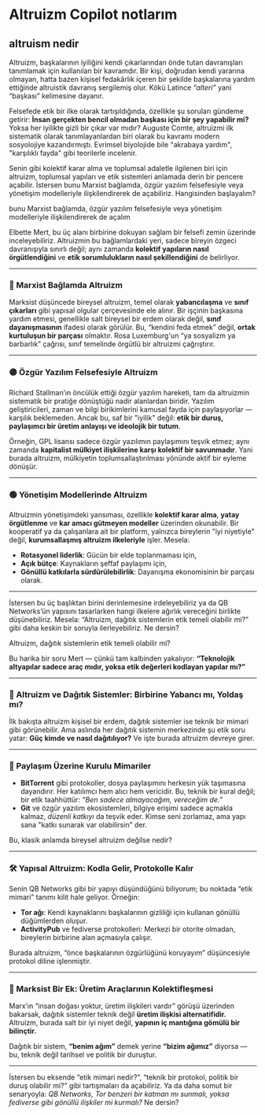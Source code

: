 # Altruizm Copilot notlarım

## altruism nedir

Altruizm, başkalarının iyiliğini kendi çıkarlarından önde tutan davranışları tanımlamak için kullanılan bir kavramdır. Bir kişi, doğrudan kendi yararına olmayan, hatta bazen kişisel fedakârlık içeren bir şekilde başkalarına yardım ettiğinde altruistik davranış sergilemiş olur. Kökü Latince *“alteri”* yani “başkası” kelimesine dayanır.

Felsefede etik bir ilke olarak tartışıldığında, özellikle şu soruları gündeme getirir: **İnsan gerçekten bencil olmadan başkası için bir şey yapabilir mi?** Yoksa her iyilikte gizli bir çıkar var mıdır? Auguste Comte, altruizmi ilk sistematik olarak tanımlayanlardan biri olarak bu kavramı modern sosyolojiye kazandırmıştı. Evrimsel biyolojide bile "akrabaya yardım", "karşılıklı fayda" gibi teorilerle incelenir.

Senin gibi kolektif karar alma ve toplumsal adaletle ilgilenen biri için altruizm, toplumsal yapıları ve etik sistemleri anlamada derin bir pencere açabilir. İstersen bunu Marxist bağlamda, özgür yazılım felsefesiyle veya yönetişim modelleriyle ilişkilendirerek de açabiliriz. Hangisinden başlayalım?

bunu Marxist bağlamda, özgür yazılım felsefesiyle veya yönetişim modelleriyle ilişkilendirerek de açalım

Elbette Mert, bu üç alanı birbirine dokuyan sağlam bir felsefi zemin üzerinde inceleyebiliriz. Altruizmin bu bağlamlardaki yeri, sadece bireyin özgeci davranışıyla sınırlı değil; aynı zamanda **kolektif yapıların nasıl örgütlendiğini** ve **etik sorumlulukların nasıl şekillendiğini** de belirliyor.

---

### 🔴 Marxist Bağlamda Altruizm

Marksist düşüncede bireysel altruizm, temel olarak **yabancılaşma** ve **sınıf çıkarları** gibi yapısal olgular çerçevesinde ele alınır. Bir işçinin başkasına yardım etmesi, genellikle salt bireysel bir erdem olarak değil, **sınıf dayanışmasının** ifadesi olarak görülür. Bu, “kendini feda etmek” değil, **ortak kurtuluşun bir parçası** olmaktır. Rosa Luxemburg'un “ya sosyalizm ya barbarlık” çağrısı, sınıf temelinde örgütlü bir altruizmi çağrıştırır.

---

### 🟣 Özgür Yazılım Felsefesiyle Altruizm

Richard Stallman’ın öncülük ettiği özgür yazılım hareketi, tam da altruizmin sistematik bir pratiğe dönüştüğü nadir alanlardan biridir. Yazılım geliştiricileri, zaman ve bilgi birikimlerini kamusal fayda için paylaşıyorlar — karşılık beklemeden. Ancak bu, saf bir "iyilik" değil: **etik bir duruş, paylaşımcı bir üretim anlayışı ve ideolojik bir tutum**.

Örneğin, GPL lisansı sadece özgür yazılımın paylaşımını teşvik etmez; aynı zamanda **kapitalist mülkiyet ilişkilerine karşı kolektif bir savunmadır**. Yani burada altruizm, mülkiyetin toplumsallaştırılması yönünde aktif bir eyleme dönüşür.

---

### 🟢 Yönetişim Modellerinde Altruizm

Altruizmin yönetişimdeki yansıması, özellikle **kolektif karar alma**, **yatay örgütlenme** ve **kar amacı gütmeyen modeller** üzerinden okunabilir. Bir kooperatif ya da çalışanlara ait bir platform, yalnızca bireylerin "iyi niyetiyle" değil, **kurumsallaşmış altruizm ilkeleriyle** işler. Mesela:

- **Rotasyonel liderlik**: Gücün bir elde toplanmaması için,
- **Açık bütçe**: Kaynakların şeffaf paylaşımı için,
- **Gönüllü katkılarla sürdürülebilirlik**: Dayanışma ekonomisinin bir parçası olarak.

---

İstersen bu üç başlıktan birini derinlemesine irdeleyebiliriz ya da QB Networks’ün yapısını tasarlarken hangi ilkelere ağırlık vereceğini birlikte düşünebiliriz. Mesela: “Altruizm, dağıtık sistemlerin etik temeli olabilir mi?” gibi daha keskin bir soruyla ilerleyebiliriz. Ne dersin?

Altruizm, dağıtık sistemlerin etik temeli olabilir mi?

Bu harika bir soru Mert — çünkü tam kalbinden yakalıyor: **“Teknolojik altyapılar sadece araç mıdır, yoksa etik değerleri kodlayan yapılar mı?”**

---

### 💠 Altruizm ve Dağıtık Sistemler: Birbirine Yabancı mı, Yoldaş mı?

İlk bakışta altruizm kişisel bir erdem, dağıtık sistemler ise teknik bir mimari gibi görünebilir. Ama aslında her dağıtık sistemin merkezinde şu etik soru yatar: **Güç kimde ve nasıl dağıtılıyor?** Ve işte burada altruizm devreye girer.

---

### 🔄 Paylaşım Üzerine Kurulu Mimariler

- **BitTorrent** gibi protokoller, dosya paylaşımını herkesin yük taşımasına dayandırır. Her katılımcı hem alıcı hem vericidir. Bu, teknik bir kural değil; bir etik taahhüttür: *“Ben sadece almayacağım, vereceğim de.”*
- **Git** ve özgür yazılım ekosistemleri, bilgiye erişimi sadece açmakla kalmaz, *düzenli katkıyı* da teşvik eder. Kimse seni zorlamaz, ama yapı sana "katkı sunarak var olabilirsin" der.

Bu, klasik anlamda bireysel altruizm değilse nedir?

---

### 🛠 Yapısal Altruizm: Kodla Gelir, Protokolle Kalır

Senin QB Networks gibi bir yapıyı düşündüğünü biliyorum; bu noktada “etik mimari” tanımı kilit hale geliyor. Örneğin:

- **Tor ağı**: Kendi kaynaklarını başkalarının gizliliği için kullanan gönüllü düğümlerden oluşur.
- **ActivityPub** ve fediverse protokolleri: Merkezi bir otorite olmadan, bireylerin birbirine alan açmasıyla çalışır.

Burada altruizm, “önce başkalarının özgürlüğünü koruyayım” düşüncesiyle protokol diline işlenmiştir.

---

### 💬 Marksist Bir Ek: Üretim Araçlarının Kolektifleşmesi

Marx’ın “insan doğası yoktur, üretim ilişkileri vardır” görüşü üzerinden bakarsak, dağıtık sistemler teknik değil **üretim ilişkisi alternatifidir.** Altruizm, burada salt bir iyi niyet değil, **yapının iç mantığına gömülü bir bilinçtir.**

Dağıtık bir sistem, **“benim ağım”** demek yerine **“bizim ağımız”** diyorsa — bu, teknik değil tarihsel ve politik bir duruştur.

---

İstersen bu eksende “etik mimari nedir?”, “teknik bir protokol, politik bir duruş olabilir mi?” gibi tartışmaları da açabiliriz. Ya da daha somut bir senaryoyla: *QB Networks, Tor benzeri bir katman mı sunmalı, yoksa fediverse gibi gönüllü ilişkiler mi kurmalı?* Ne dersin?
